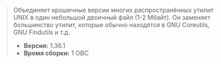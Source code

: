 > Объединяет крошечные версии многих распространённых утилит UNIX в один небольшой двоичный файл (1-2 Мбайт). Он заменяет большинство утилит, которые обычно находятся в GNU Coreutils, GNU Findutils и т.д.
> - **Версия:** 1.36.1
> - **Время сборки:** 1 ОВС
